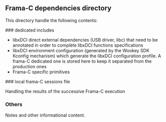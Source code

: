 ## Frama-C dependencies directory

This directory handle the following contents:

### dedicated includes

   * libxDCI direct external dependencies (USB driver, libc) that need to be annotated in order to complète libxDCI functions specifications
   * libxDCI environment configuration (generated by the Wookey SDK Kconfig mechanism) which generate the libxDCI configuration profile. A frama-C dedicated one is stored here to keep it separated from the production ones
   * Frama-C specific primitives

### local frama-C sessions file

Handling the results of the successive Frama-C execution

### Others

Notes and other informational content.
